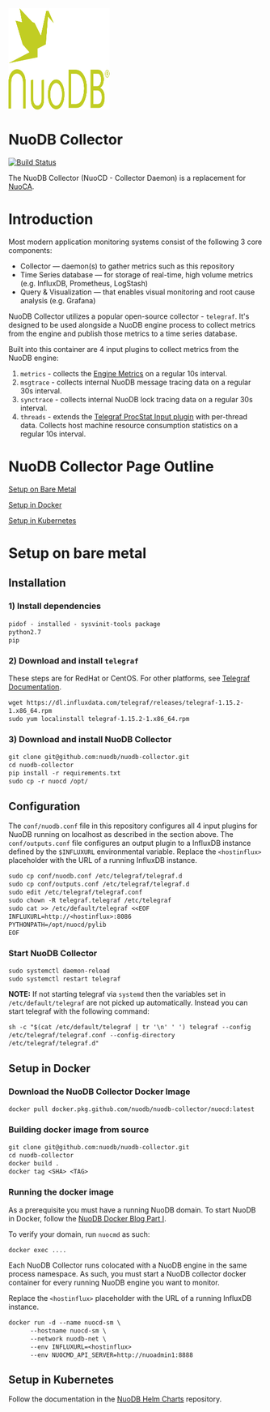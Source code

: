 <img src="images/nuodb.svg" width="200" height="200" /> 

# NuoDB Collector

[![Build Status](https://travis-ci.com/nuodb/nuodb-collector.svg?token=nYo6yHzhBM9syBKXYk7y&branch=master)](https://travis-ci.com/nuodb/nuodb-collector)

The NuoDB Collector (NuoCD - Collector Daemon) is a replacement for [NuoCA](https://github.com/nuodb/nuoca).

# Introduction

Most modern application monitoring systems consist of the following 3
core components:

* Collector             — daemon(s) to gather metrics such as this repository
* Time Series database  — for storage of real-time, high volume metrics (e.g. InfluxDB, Prometheus, LogStash)
* Query & Visualization — that enables visual monitoring and root cause analysis (e.g. Grafana)

NuoDB Collector utilizes a popular open-source collector - `telegraf`.
It's designed to be used alongside a NuoDB engine process to collect metrics from the engine and publish those metrics to a time series database.

Built into this container are 4 input plugins to collect metrics from the NuoDB engine:

1.  `metrics` - collects the [Engine Metrics](https://doc.nuodb.com/nuodb/4.0.x/reference-information/metrics-published-by-database-processes/)  on a
    regular 10s interval.
2.  `msgtrace` - collects internal NuoDB message tracing data on a regular 30s interval.
3.  `synctrace` - collects internal NuoDB lock tracing data on a regular 30s interval.
4.  `threads` - extends the [Telegraf ProcStat Input plugin](https://github.com/influxdata/telegraf/tree/master/plugins/inputs/procstat) with per-thread data.
Collects host machine resource consumption statistics on a regular 10s interval.

# NuoDB Collector Page Outline
[Setup on Bare Metal](#Setup-on-bare-metal)

[Setup in Docker](#Setup-in-docker)

[Setup in Kubernetes](#Setup-in-Kubernetes)


# Setup on bare metal

## Installation

### 1) Install dependencies
```
pidof - installed - sysvinit-tools package
python2.7
pip
```

### 2) Download and install `telegraf`
These steps are for RedHat or CentOS. For other platforms, see [Telegraf Documentation](https://portal.influxdata.com/downloads/).

```
wget https://dl.influxdata.com/telegraf/releases/telegraf-1.15.2-1.x86_64.rpm
sudo yum localinstall telegraf-1.15.2-1.x86_64.rpm
```

### 3) Download and install NuoDB Collector
```
git clone git@github.com:nuodb/nuodb-collector.git
cd nuodb-collector
pip install -r requirements.txt
sudo cp -r nuocd /opt/
```

## Configuration
The `conf/nuodb.conf` file in this repository configures all 4 input plugins for NuoDB running on localhost as described in the section above.
The `conf/outputs.conf` file configures an output plugin to a InfluxDB instance defined by the `$INFLUXURL` environmental variable.
Replace the `<hostinflux>` placeholder with the URL of a running InfluxDB instance.
```
sudo cp conf/nuodb.conf /etc/telegraf/telegraf.d
sudo cp conf/outputs.conf /etc/telegraf/telegraf.d
sudo edit /etc/telegraf/telegraf.conf
sudo chown -R telegraf.telegraf /etc/telegraf
sudo cat >> /etc/default/telegraf <<EOF
INFLUXURL=http://<hostinflux>:8086
PYTHONPATH=/opt/nuocd/pylib
EOF
```

### Start NuoDB Collector
```
sudo systemctl daemon-reload
sudo systemctl restart telegraf
```

**NOTE:** If not starting telegraf via `systemd` then the variables set in `/etc/default/telegraf` are not picked up automatically.
Instead you can start telegraf with the following command:
```
sh -c "$(cat /etc/default/telegraf | tr '\n' ' ') telegraf --config /etc/telegraf/telegraf.conf --config-directory /etc/telegraf/telegraf.d"
```

## Setup in Docker

### Download the NuoDB Collector Docker Image
```
docker pull docker.pkg.github.com/nuodb/nuodb-collector/nuocd:latest
```

### Building docker image from source
```
git clone git@github.com:nuodb/nuodb-collector.git
cd nuodb-collector
docker build . 
docker tag <SHA> <TAG>
```

### Running the docker image
As a prerequisite you must have a running NuoDB domain.
To start NuoDB in Docker, follow the [NuoDB Docker Blog Part I](https://nuodb.com/blog/deploy-nuodb-database-docker-containers-part-i).

To verify your domain, run `nuocmd` as such:
```
docker exec ....
```

Each NuoDB Collector runs colocated with a NuoDB engine in the same process namespace.
As such, you must start a NuoDB collector docker container for every running NuoDB engine you want to monitor.

Replace the `<hostinflux>` placeholder with the URL of a running InfluxDB instance.
```
docker run -d --name nuocd-sm \
      --hostname nuocd-sm \
      --network nuodb-net \
      --env INFLUXURL=<hostinflux>
      --env NUOCMD_API_SERVER=http://nuoadmin1:8888
```

## Setup in Kubernetes

Follow the documentation in the [NuoDB Helm Charts](https://github.com/nuodb/nuodb-helm-charts) repository.
